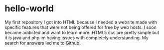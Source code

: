 # hello-world
My first repository 
I got into HTML because I  needed a website made with specific features that were not being offered for free by web hosts. 
I soon became addicted and want to learn more. HTML5 ccs are pretty simple but it is java and php im having issues with completely understanding. My search for answers led me to Github.
